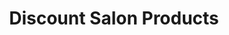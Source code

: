 ---
title: "Discount Salon Products"
url: /grand-junction/discount-salon-products/
shop: Friseurbedarf
---